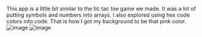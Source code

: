This app is a little bit similar to the tic tac toe game we made. It was a lot of putting symbols and numbers into arrays. I also explored using hex code colors into code. That is how I got my background to be that pink color. 
![image](https://github.com/anniet0422/Calculator-Practice/assets/160541416/db7dfd10-2268-4b17-a628-f016c466128e)
![image](https://github.com/anniet0422/Calculator-Practice/assets/160541416/b60ab099-f688-412c-b632-0b1e7798deb0)

